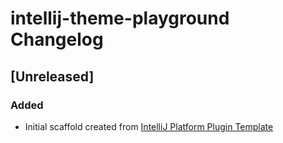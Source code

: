 <!-- Keep a Changelog guide -> https://keepachangelog.com -->

# intellij-theme-playground Changelog

## [Unreleased]
### Added
- Initial scaffold created from [IntelliJ Platform Plugin Template](https://github.com/JetBrains/intellij-platform-plugin-template)
